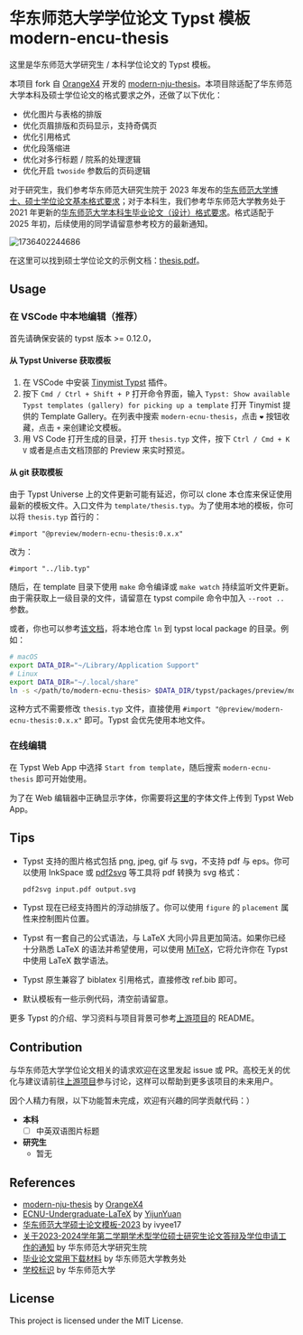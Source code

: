 # 华东师范大学学位论文 Typst 模板 modern-encu-thesis

这里是华东师范大学研究生 / 本科学位论文的 Typst 模板。

本项目 fork 自 [OrangeX4](https://github.com/Orangex4) 开发的 [modern-nju-thesis](https://github.com/nju-lug/modern-nju-thesis)。本项目除适配了华东师范大学本科及硕士学位论文的格式要求之外，还做了以下优化：

- 优化图片与表格的排版
- 优化页眉排版和页码显示，支持奇偶页
- 优化引用格式
- 优化段落缩进
- 优化对多行标题 / 院系的处理逻辑
- 优化开启 `twoside` 参数后的页码逻辑

对于研究生，我们参考华东师范大研究生院于 2023 年发布的[华东师范大学博士、硕士学位论文基本格式要求](https://yjsy.ecnu.edu.cn/8e/62/c42090a429666/page.htm)；对于本科生，我们参考华东师范大学教务处于 2021 年更新的[华东师范大学本科生毕业论文（设计）格式要求](http://www.jwc.ecnu.edu.cn/d4/be/c40573a513214/page.htm)。格式适配于 2025 年初，后续使用的同学请留意参考校方的最新通知。

![1736402244686](https://jtchen.s3.ap-northeast-1.amazonaws.com/v1/img/2025/01/08/1736402244686.png)

在这里可以找到硕士学位论文的示例文档：[thesis.pdf](https://github.com/jtchen2k/modern-ecnu-thesis/releases/download/0.1.0/thesis.pdf)。

## Usage

### 在 VSCode 中本地编辑（推荐）

首先请确保安装的 typst 版本 >= 0.12.0，

#### 从 Typst Universe 获取模板

1. 在 VSCode 中安装 [Tinymist Typst](https://marketplace.visualstudio.com/items?itemName=myriad-dreamin.tinymist) 插件。
2. 按下 `Cmd / Ctrl + Shift + P` 打开命令界面，输入 `Typst: Show available Typst templates (gallery) for picking up a template` 打开 Tinymist 提供的 Template Gallery。在列表中搜索 `modern-ecnu-thesis`，点击 `❤` 按钮收藏，点击 `+` 来创建论文模板。
3. 用 VS Code 打开生成的目录，打开 `thesis.typ` 文件，按下 `Ctrl / Cmd + K V` 或者是点击文档顶部的 Preview 来实时预览。

#### 从 git 获取模板

由于 Typst Universe 上的文件更新可能有延迟，你可以 clone 本仓库来保证使用最新的模板文件。入口文件为 `template/thesis.typ`。为了使用本地的模板，你可以将 `thesis.typ` 首行的：

```typst
#import "@preview/modern-ecnu-thesis:0.x.x"
```

改为：

```typst
#import "../lib.typ"
```

随后，在 template 目录下使用 `make` 命令编译或 `make watch` 持续监听文件更新。由于需获取上一级目录的文件，请留意在 typst compile 命令中加入 `--root ..` 参数。

或者，你也可以参考[该文档](https://github.com/typst/packages?tab=readme-ov-file#local-packages)，将本地仓库 `ln` 到 typst local package 的目录。例如：

```bash
# macOS
export DATA_DIR="~/Library/Application Support"
# Linux
export DATA_DIR="~/.local/share"
ln -s </path/to/modern-ecnu-thesis> $DATA_DIR/typst/packages/preview/modern-ecnu-thesis/0.x.x
```

这种方式不需要修改 `thesis.typ` 文件，直接使用 `#import "@preview/modern-ecnu-thesis:0.x.x"` 即可。Typst 会优先使用本地文件。

### 在线编辑

在 Typst Web App 中选择 `Start from template`，随后搜索 `modern-ecnu-thesis` 即可开始使用。

为了在 Web 编辑器中正确显示字体，你需要将[这里](https://github.com/jtchen2k/modern-ecnu-thesis/tree/main/fonts/)的字体文件上传到 Typst Web App。

## Tips

- Typst 支持的图片格式包括 png, jpeg, gif 与 svg，不支持 pdf 与 eps。你可以使用 InkSpace 或 [pdf2svg](https://github.com/dawbarton/pdf2svg) 等工具将 pdf 转换为 svg 格式：

    ```bash
    pdf2svg input.pdf output.svg
    ```

- Typst 现在已经支持图片的浮动排版了。你可以使用 `figure` 的 `placement` 属性来控制图片位置。
- Typst 有一套自己的公式语法，与 LaTeX 大同小异且更加简洁。如果你已经十分熟悉 LaTeX 的语法并希望使用，可以使用 [MiTeX](https://github.com/mitex-rs/mitex)，它将允许你在 Typst 中使用 LaTeX 数学语法。
- Typst 原生兼容了 biblatex 引用格式，直接修改 ref.bib 即可。
- 默认模板有一些示例代码，清空前请留意。

更多 Typst 的介绍、学习资料与项目背景可参考[上游项目](https://github.com/nju-lug/modern-nju-thesis)的 README。

## Contribution

与华东师范大学学位论文相关的请求欢迎在这里发起 issue 或 PR。高校无关的优化与建议请前往[上游项目](https://github.com/nju-lug/modern-nju-thesis)参与讨论，这样可以帮助到更多该项目的未来用户。

因个人精力有限，以下功能暂未完成，欢迎有兴趣的同学贡献代码：）

- **本科**
  - [ ] 中英双语图片标题
- **研究生**
  - 暂无

## References

- [modern-nju-thesis](https://github.com/nju-lug/modern-nju-thesis) by [OrangeX4](https://github.com/Orangex4)
- [ECNU-Undergraduate-LaTeX](https://github.com/YijunYuan/ECNU-Undergraduate-LaTeX) by [YijunYuan](https://github.com/YijunYuan)
- [华东师范大学硕士论文模板-2023](https://www.overleaf.com/latex/templates/hua-dong-shi-fan-da-xue-shuo-shi-lun-wen-mo-ban-2023/ctvnwyqtsbbz) by ivyee17
- [关于2023-2024学年第二学期学术型学位硕士研究生论文答辩及学位申请工作的通知](https://yjsy.ecnu.edu.cn/c1/7a/c42079a573818/page.htm) by 华东师范大学研究生院
- [毕业论文常用下载材料](http://www.jwc.ecnu.edu.cn/d4/be/c40573a513214/page.htm) by 华东师范大学教务处
- [学校标识](https://www.ecnu.edu.cn/wzcd/xxgk/xxbs.htm) by 华东师范大学

## License

This project is licensed under the MIT License.